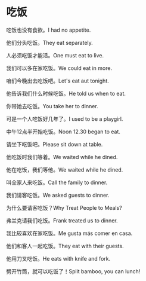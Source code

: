 # 吃饭

<p><span class="chinese">吃饭也没有食欲。</span><span class="english">I had no appetite.</span></p>

<p><span class="chinese">他们分头吃饭。</span><span class="english">They eat separately.</span></p>

<p><span class="chinese">人必须吃饭才能活。</span><span class="english">One must eat to live.</span></p>

<p><span class="chinese">我们可以多在家吃饭。</span><span class="english">We could eat in more.</span></p>

<p><span class="chinese">咱们今晚出去吃饭吧。</span><span class="english">Let's eat aut tonight.</span></p>

<p><span class="chinese">他告诉我们什么时候吃饭。</span><span class="english">He told us when to eat.</span></p>

<p><span class="chinese">你带她去吃饭。</span><span class="english">You take her to dinner.</span></p>

<p><span class="chinese">可是一个人吃饭好几年了。</span><span class="english">I used to be a playgirl.</span></p>

<p><span class="chinese">中午12点半开始吃饭。</span><span class="english">Noon 12.30 began to eat.</span></p>

<p><span class="chinese">请坐下吃饭吧。</span><span class="english">Please sit down at table.</span></p>

<p><span class="chinese">他吃饭时我们等着。</span><span class="english">We waited while he dined.</span></p>

<p><span class="chinese">他在吃饭，我们等他。</span><span class="english">We waited while he dined.</span></p>

<p><span class="chinese">叫全家人来吃饭。</span><span class="english">Call the family to dinner.</span></p>

<p><span class="chinese">我们请客吃饭。</span><span class="english">We asked guests to dinner.</span></p>

<p><span class="chinese">为什么要请客吃饭？</span><span class="english">Why Treat People to Meals?</span></p>

<p><span class="chinese">弗兰克请我们吃饭。</span><span class="english">Frank treated us to dinner.</span></p>

<p><span class="chinese">我比较喜欢在家吃饭。</span><span class="english">Me gusta más comer en casa.</span></p>

<p><span class="chinese">他们和客人一起吃饭。</span><span class="english">They eat with their guests.</span></p>

<p><span class="chinese">他用刀叉吃饭。</span><span class="english">He eats with knife and fork.</span></p>

<p><span class="chinese">劈开竹筒，就可以吃饭了！</span><span class="english">Split bamboo, you can lunch!</span></p>

